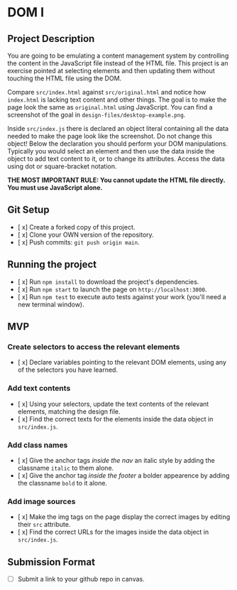 # DOM I

## Project Description

You are going to be emulating a content management system by controlling the content in the JavaScript file instead of the HTML file. This project is an exercise pointed at selecting elements and then updating them without touching the HTML file using the DOM.

Compare `src/index.html` against `src/original.html` and notice how `index.html` is lacking text content and other things. The goal is to make the page look the same as `original.html` using JavaScript. You can find a screenshot of the goal in `design-files/desktop-example.png`.

Inside `src/index.js` there is declared an object literal containing all the data needed to make the page look like the screenshot. Do not change this object! Below the declaration you should perform your DOM manipulations. Typically you would select an element and then use the data inside the object to add text content to it, or to change its attributes. Access the data using dot or square-bracket notation.

**THE MOST IMPORTANT RULE: You cannot update the HTML file directly. You must use JavaScript alone.**

## Git Setup

* [ x] Create a forked copy of this project.
* [ x] Clone your OWN version of the repository.
* [ x] Push commits: `git push origin main`.

## Running the project

* [ x] Run `npm install` to download the project's dependencies.
* [ x] Run `npm start` to launch the page on `http://localhost:3000`.
* [ x] Run `npm test` to execute auto tests against your work (you'll need a new terminal window).

## MVP

### Create selectors to access the relevant elements

* [ x] Declare variables pointing to the relevant DOM elements, using any of the selectors you have learned.

### Add text contents

* [ x] Using your selectors, update the text contents of the relevant elements, matching the design file.
* [ x] Find the correct texts for the elements inside the data object in `src/index.js`.

### Add class names

* [ x] Give the anchor tags _inside the nav_ an italic style by adding the classname `italic` to them alone.
* [ x] Give the anchor tag _inside the footer_ a bolder appearence by adding the classname `bold` to it alone.

### Add image sources

* [ x] Make the img tags on the page display the correct images by editing their `src` attribute.
* [ x] Find the correct URLs for the images inside the data object in `src/index.js`.

## Submission Format

* [ ] Submit a link to your github repo in canvas.
